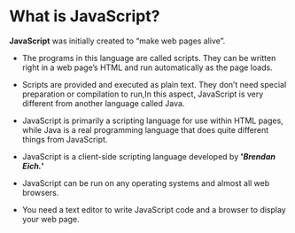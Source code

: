 # What is JavaScript?

**JavaScript** was initially created to “make web pages alive”.

* The programs in this language are called scripts. They can be written right in a web page’s HTML and run automatically as the page loads.

* Scripts are provided and executed as plain text. They don’t need special preparation or compilation to run,In this aspect, JavaScript is very different from another language called Java.

* JavaScript is primarily a scripting language for use within HTML pages, while Java is a real programming language that does quite different things from JavaScript.

* JavaScript is a client-side scripting language developed by **'*Brendan Eich.*'**
* JavaScript can be run on any operating systems and almost all web browsers.
* You need a text editor to write JavaScript code and a browser to display your web page.

